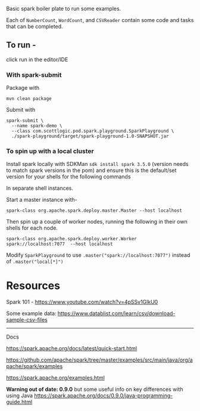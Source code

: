 
Basic spark boiler plate to run some examples. 

Each of `NumberCount`, `WordCount`, and `CSVReader` contain some code and tasks that can be completed. 

## To run - 

click run in the editor/IDE

### With spark-submit

Package with 

```
mvn clean package
```

Submit with 

```
spark-submit \
  --name spark-demo \
  --class com.scottlogic.pod.spark.playground.SparkPlayground \
  ./spark-playground/target/spark-playground-1.0-SNAPSHOT.jar
```


### To spin up with a local cluster 

Install spark locally with SDKMan  `sdk install spark 3.5.0` (version needs to match spark versions in the pom)
and ensure this is the default/set version for your shells for the following commands

In separate shell instances.

Start a master instance with-

`spark-class org.apache.spark.deploy.master.Master --host localhost`

Then spin up a couple of worker nodes, running the following in their own shells for each node. 

`spark-class org.apache.spark.deploy.worker.Worker spark://localhost:7077  --host localhost`

Modify `SparkPlayground` to use `.master("spark://localhost:7077")` instead of `.master("local[*]")`


# Resources


Spark 101 - https://www.youtube.com/watch?v=4pSSv1GlkU0

Some example data: https://www.datablist.com/learn/csv/download-sample-csv-files

---

Docs

https://spark.apache.org/docs/latest/quick-start.html

https://github.com/apache/spark/tree/master/examples/src/main/java/org/apache/spark/examples


https://spark.apache.org/examples.html

**Warning out of date: 0.9.0** but some useful info on key differences with using Java
https://spark.apache.org/docs/0.9.0/java-programming-guide.html

